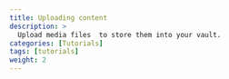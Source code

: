 ```yaml
---
title: Uploading content
description: >
  Upload media files  to store them into your vault.
categories: [Tutorials]
tags: [tutorials]
weight: 2
---
```


